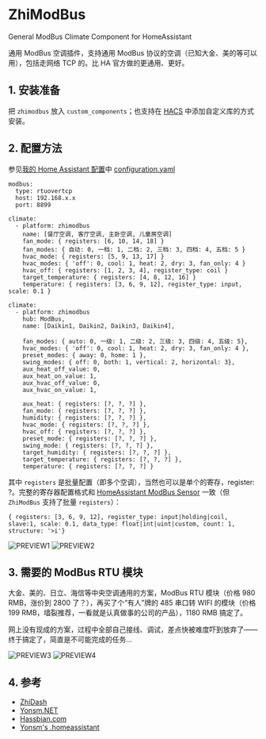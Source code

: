 # ZhiModBus

General ModBus Climate Component for HomeAssistant

通用 ModBus 空调插件，支持通用 ModBus 协议的空调（已知大金、美的等可以用），包括走网络 TCP 的。比 HA 官方做的更通用、更好。

## 1. 安装准备

把 `zhimodbus` 放入 `custom_components`；也支持在 [HACS](https://hacs.xyz/) 中添加自定义库的方式安装。

## 2. 配置方法

参见[我的 Home Assistant 配置](https://github.com/Yonsm/.homeassistant)中 [configuration.yaml](https://github.com/Yonsm/.homeassistant/blob/main/configuration.yaml)

```
modbus:
  type: rtuovertcp
  host: 192.168.x.x
  port: 8899

climate:
  - platform: zhimodbus
    name: [餐厅空调, 客厅空调, 主卧空调, 儿童房空调]
    fan_mode: { registers: [6, 10, 14, 18] }
    fan_modes: { 自动: 0, 一档: 1, 二档: 2, 三档: 3, 四档: 4, 五档: 5 }
    hvac_mode: { registers: [5, 9, 13, 17] }
    hvac_modes: { 'off': 0, cool: 1, heat: 2, dry: 3, fan_only: 4 }
    hvac_off: { registers: [1, 2, 3, 4], register_type: coil }
    target_temperature: { registers: [4, 8, 12, 16] }
    temperature: { registers: [3, 6, 9, 12], register_type: input, scale: 0.1 }

```

```
climate:
  - platform: zhimodbus
    hub: ModBus,
    name: [Daikin1, Daikin2, Daikin3, Daikin4],

    fan_modes: { auto: 0, 一级: 1, 二级: 2, 三级: 3, 四级: 4, 五级: 5},
    hvac_modes: { 'off': 0, cool: 1, heat: 2, dry: 3, fan_only: 4 },
    preset_modes: { away: 0, home: 1 },
    swing_modes: { off: 0, both: 1, vertical: 2, horizontal: 3},
    aux_heat_off_value: 0,
    aux_heat_on_value: 1,
    aux_hvac_off_value: 0,
    aux_hvac_on_value: 1,

    aux_heat: { registers: [?, ?, ?] },
    fan_mode: { registers: [?, ?, ?] },
    humidity: { registers: [?, ?, ?] },
    hvac_mode: { registers: [?, ?, ?] },
    hvac_off: { registers: [?, ?, ?] },
    preset_mode: { registers: [?, ?, ?] },
    swing_mode: { registers: [?, ?, ?] },
    target_humidity: { registers: [?, ?, ?] },
    target_temperature: { registers: [?, ?, ?] },
    temperature: { registers: [?, ?, ?] }
```

其中 `registers` 是批量配置（即多个空调），当然也可以是单个的寄存，register: ?。完整的寄存器配置格式和 [HomeAssistant ModBus Sensor](https://www.home-assistant.io/integrations/sensor.modbus/) 一致（但 `ZhiModBus` 支持了批量 `registers`）：

```
{ registers: [3, 6, 9, 12], register_type: input|holding|coil, slave:1, scale: 0.1, data_type: float|int|uint|custom, count: 1, structure: '>i'}
```

![PREVIEW1](PREVIEW1.jpg)
![PREVIEW2](PREVIEW2.jpg)

## 3. 需要的 ModBus RTU 模块

大金、美的、日立、海信等中央空调通用的方案，ModBus RTU 模块（价格 980 RMB，涨价到 2800 了？），再买了个“有人”牌的 485 串口转 WIFI 的模块（价格 199 RMB，墙裂推荐，一看就是认真做事的公司的产品），1180 RMB 搞定了。

网上没有现成的方案，过程中全部自己接线、调试，差点快被难度吓到放弃了——终于搞定了，简直是不可能完成的任务...

![PREVIEW3](PREVIEW3.jpg)
![PREVIEW4](PREVIEW4.jpg)

## 4. 参考

-   [ZhiDash](https://github.com/Yonsm/ZhiDash)
-   [Yonsm.NET](https://yonsm.github.io/modbus)
-   [Hassbian.com](https://bbs.hassbian.com/thread-3581-1-1.html)
-   [Yonsm's .homeassistant](https://github.com/Yonsm/.homeassistant)